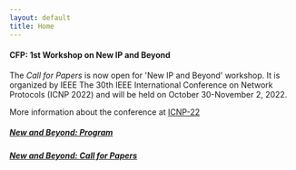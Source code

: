 ```yaml
---
layout: default
title: Home
---
```


#### CFP: 1st Workshop on New IP and Beyond
The *Call for Papers* is now open for 'New IP and Beyond' workshop. It is organized by IEEE 
  The 30th IEEE International Conference on Network Protocols (ICNP 2022)  and will be held on October 30-November 2, 2022.

More information about the conference at [ICNP-22](https://icnp22.cs.ucr.edu)
##### [New and Beyond: Program](program.html)
##### [New and Beyond: Call for Papers](beyond22.html)


